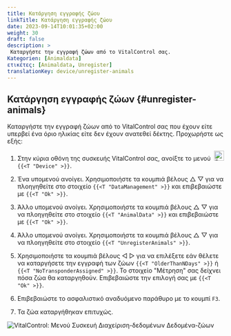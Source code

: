 ```yaml
---
title: Κατάργηση εγγραφής ζώου
linkTitle: Κατάργηση εγγραφής ζώου
date: 2023-09-14T10:01:35+02:00
weight: 30
draft: false
description: >
 Καταργήστε την εγγραφή ζώων από το VitalControl σας.
Kategorien: [Animaldata]
ετικέτες: [Animaldata, Unregister]
translationKey: device/unregister-animals
---
```

## Κατάργηση εγγραφής ζώων {#unregister-animals}

Καταργήστε την εγγραφή ζώων από το VitalControl σας που έχουν είτε υπερβεί ένα όριο ηλικίας είτε δεν έχουν ανατεθεί δέκτης. Προχωρήστε ως εξής:

1. Στην κύρια οθόνη της συσκευής VitalControl σας, ανοίξτε το μενού &nbsp;<img src="/icons/device.svg" width="23" align="bottom" alt="Device" /> `{{<T "Device" >}}`.

2. Ένα υπομενού ανοίγει. Χρησιμοποιήστε τα κουμπιά βέλους △ ▽ για να πλοηγηθείτε στο στοιχείο `{{<T "DataManagement" >}}` και επιβεβαιώστε με `{{<T "Ok" >}}`.

3. Άλλο υπομενού ανοίγει. Χρησιμοποιήστε τα κουμπιά βέλους △ ▽ για να πλοηγηθείτε στο στοιχείο `{{<T "AnimalData" >}}` και επιβεβαιώστε με `{{<T "Ok" >}}`.

4. Άλλο υπομενού ανοίγει. Χρησιμοποιήστε τα κουμπιά βέλους △ ▽ για να πλοηγηθείτε στο στοιχείο `{{<T "UnregisterAnimals" >}}`.

5. Χρησιμοποιήστε τα κουμπιά βέλους ◁ ▷ για να επιλέξετε εάν θέλετε να καταργήσετε την εγγραφή των ζώων `{{<T "OlderThanNDays" >}}` ή `{{<T "NoTransponderAssigned" >}}`. Το στοιχείο "Μέτρηση" σας δείχνει πόσα ζώα θα καταργηθούν. Επιβεβαιώστε την επιλογή σας με `{{<T "Ok" >}}`.

6. Επιβεβαιώστε το ασφαλιστικό αναδυόμενο παράθυρο με το κουμπί `F3`.

7. Τα ζώα καταργήθηκαν επιτυχώς.

![VitalControl: Μενού Συσκευή Διαχείριση-δεδομένων Δεδομένα-ζώων](../images/unregister.png "Κατάργηση εγγραφής")
